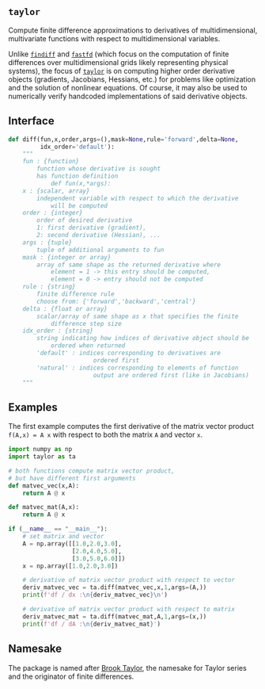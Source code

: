 
## `taylor`

Compute finite difference approximations to derivatives of multidimensional, multivariate functions with respect to multidimensional variables.

Unlike [`findiff`](https://github.com/maroba/findiff) and [`fastfd`](https://github.com/stefanmeili/FastFD) (which focus on the computation of finite differences over multidimensional grids likely representing physical systems), the focus of [`taylor`](https://github.com/ghbrown/taylor) is on computing higher order derivative objects (gradients, Jacobians, Hessians, etc.) for problems like optimization and the solution of nonlinear equations.
Of course, it may also be used to numerically verify handcoded implementations of said derivative objects.

## Interface

```python
def diff(fun,x,order,args=(),mask=None,rule='forward',delta=None,
         idx_order='default'):
    """
    fun : {function}
        function whose derivative is sought
        has function definition
            def fun(x,*args):
    x : {scalar, array}
        independent variable with respect to which the derivative
            will be computed
    order : {integer}
        order of desired derivative
        1: first derivative (gradient),
        2: second derivative (Hessian), ...
    args : {tuple}
        tuple of additional arguments to fun
    mask : {integer or array}
        array of same shape as the returned derivative where
            element = 1 -> this entry should be computed,
            element = 0 -> entry should not be computed
    rule : {string}
        finite difference rule
        choose from: {'forward','backward','central'}
    delta : {float or array}
        scalar/array of same shape as x that specifies the finite
            difference step size
    idx_order : {string}
        string indicating how indices of derivative object should be
            ordered when returned
        'default' : indices corresponding to derivatives are
                        ordered first
        'natural' : indices corresponding to elements of function
                        output are ordered first (like in Jacobians)
    """
```


## Examples

The first example computes the first derivative of the matrix vector product `f(A,x) = A x` with respect to both the matrix `A` and vector `x`.

```python
import numpy as np
import taylor as ta

# both functions compute matrix vector product,
# but have different first arguments
def matvec_vec(x,A):
    return A @ x

def matvec_mat(A,x):
    return A @ x

if (__name__ == "__main__"):
    # set matrix and vector
    A = np.array([[1.0,2.0,3.0],
                  [2.0,4.0,5.0],
                  [3.0,5.0,6.0]])
    x = np.array([1.0,2.0,3.0])

    # derivative of matrix vector product with respect to vector
    deriv_matvec_vec = ta.diff(matvec_vec,x,1,args=(A,))
    print(f'df / dx :\n{deriv_matvec_vec}\n')

    # derivative of matrix vector product with respect to matrix
    deriv_matvec_mat = ta.diff(matvec_mat,A,1,args=(x,))
    print(f'df / dA :\n{deriv_matvec_mat}')
```


## Namesake

The package is named after [Brook Taylor](https://en.wikipedia.org/wiki/Brook_Taylor), the namesake for Taylor series and the originator of finite differences.

